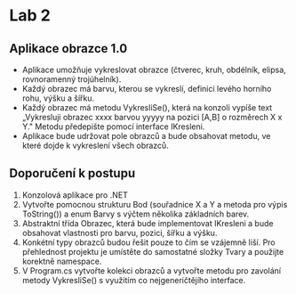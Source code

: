 # Lab 2
## Aplikace obrazce 1.0
* Aplikace umožňuje vykreslovat obrazce (čtverec, kruh, obdélník, elipsa, rovnoramenný trojúhelník).
* Každý obrazec má barvu, kterou se vykreslí, definici levého horního rohu, výšku a šířku.
* Každý obrazec má metodu VykresliSe(), která na konzoli vypíše text „Vykresluji obrazec xxxx barvou yyyyy na pozici [A,B] o rozměrech X x Y." 
Metodu předepište pomocí interface IKresleni.
* Aplikace bude udržovat pole obrazců a bude obsahovat metodu, ve které dojde k vykreslení všech obrazců.

## Doporučení k postupu
1. Konzolová aplikace pro .NET 
1. Vytvořte pomocnou strukturu Bod (souřadnice X a Y a metoda pro výpis ToString()) a enum Barvy s výčtem několika základních barev.
1. Abstraktní třída Obrazec, která bude implementovat IKresleni a bude obsahovat vlastnosti pro barvu, pozici, šířku a výšku.
1. Konkétní typy obrazců budou řešit pouze to čím se vzájemně liší. Pro přehlednost projektu je umístěte do samostatné složky Tvary a použijte korektně namespace.
1. V Program.cs vytvořte kolekci obrazců a vytvořte metodu pro zavolání metody VykresliSe() s využitím co nejgeneričtějího interface.
